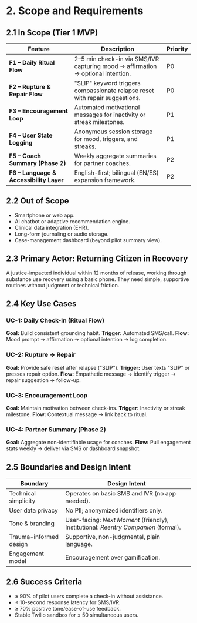 # 2. Scope and Requirements

## 2.1 In Scope (Tier 1 MVP)
| Feature | Description | Priority |
|----------|--------------|----------|
| **F1 – Daily Ritual Flow** | 2–5 min check-in via SMS/IVR capturing mood → affirmation → optional intention. | P0 |
| **F2 – Rupture & Repair Flow** | "SLIP" keyword triggers compassionate relapse reset with repair suggestions. | P0 |
| **F3 – Encouragement Loop** | Automated motivational messages for inactivity or streak milestones. | P1 |
| **F4 – User State Logging** | Anonymous session storage for mood, triggers, and streaks. | P1 |
| **F5 – Coach Summary (Phase 2)** | Weekly aggregate summaries for partner coaches. | P2 |
| **F6 – Language & Accessibility Layer** | English-first; bilingual (EN/ES) expansion framework. | P2 |

## 2.2 Out of Scope
- Smartphone or web app.
- AI chatbot or adaptive recommendation engine.
- Clinical data integration (EHR).
- Long-form journaling or audio storage.
- Case-management dashboard (beyond pilot summary view).

## 2.3 Primary Actor: Returning Citizen in Recovery
A justice-impacted individual within 12 months of release, working through substance use recovery using a basic phone.
They need simple, supportive routines without judgment or technical friction.

## 2.4 Key Use Cases
### UC-1: Daily Check-In (Ritual Flow)
**Goal:** Build consistent grounding habit.
**Trigger:** Automated SMS/call.
**Flow:** Mood prompt → affirmation → optional intention → log completion.

### UC-2: Rupture → Repair
**Goal:** Provide safe reset after relapse ("SLIP").
**Trigger:** User texts "SLIP" or presses repair option.
**Flow:** Empathetic message → identify trigger → repair suggestion → follow-up.

### UC-3: Encouragement Loop
**Goal:** Maintain motivation between check-ins.
**Trigger:** Inactivity or streak milestone.
**Flow:** Contextual message → link back to ritual.

### UC-4: Partner Summary (Phase 2)
**Goal:** Aggregate non-identifiable usage for coaches.
**Flow:** Pull engagement stats weekly → deliver via SMS or dashboard snapshot.

## 2.5 Boundaries and Design Intent
| Boundary | Design Intent |
|-----------|----------------|
| Technical simplicity | Operates on basic SMS and IVR (no app needed). |
| User data privacy | No PII; anonymized identifiers only. |
| Tone & branding | User-facing: *Next Moment* (friendly), Institutional: *Reentry Companion* (formal). |
| Trauma-informed design | Supportive, non-judgmental, plain language. |
| Engagement model | Encouragement over gamification. |

## 2.6 Success Criteria
- ≥ 90% of pilot users complete a check-in without assistance.
- ≤ 10-second response latency for SMS/IVR.
- ≥ 70% positive tone/ease-of-use feedback.
- Stable Twilio sandbox for ≤ 50 simultaneous users.
